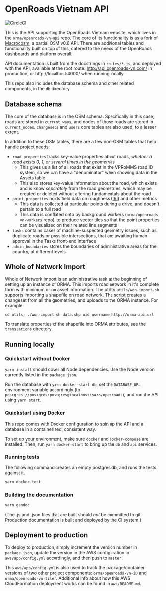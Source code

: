 # OpenRoads Vietnam API
[![CircleCI](https://circleci.com/gh/orma/openroads-vn-api.svg?style=svg)](https://circleci.com/gh/orma/openroads-vn-api)

This is the API supporting the OpenRoads Vietnam website, which lives in the `orma/openroads-vn-api` repo. The core of its functionality is as a fork of [Macrocosm](https://github.com/developmentseed/macrocosm), a partial OSM v0.6 API. There are additional tables and functionality built on top of this, catered to the needs of the OpenRoads dashboards and platform overall.

API documentation is built from the docstrings in `routes/*.js`, and deployed with the API, available at the root route: http://api.openroads-vn.com/ in production, or http://localhost:4000/ when running locally.

This repo also includes the database schema and other related components, in the `db` directory.

## Database schema

The core of the database is in the OSM schema. Specifically in this case, roads are stored in `current_ways`, and nodes of those roads are stored in `current_nodes`. `changesets` and `users` core tables are also used, to a lesser extent.

In addition to these OSM tables, there are a few non-OSM tables that help handle project needs:

- `road_properties` tracks key-value properties about roads, _whether a road exists 0, 1, or several times in the geometries_
  - This gives us a list of all roads that exist in the VPRoMMS road ID system, so we can have a "denominator" when showing data in the Assets table
  - This also stores key-value information about the road, which exists and is know _separately_ from the road geometries, which may be created or deleted without altering fundamentals about the road
- `point_properties` holds field data on roughness ([IRI](https://en.wikipedia.org/wiki/International_Roughness_Index)) and other metrics
  - This data is collected at particular points during a drive, and doesn't pertain to a full road
  - This data is conflated onto by background workers (`orma/openroads-vn-workers` repo), to produce vector tiles so that the point properties can be visualized on their related line segments
- `tasks` contains cases of machine-suspected geometry issues, such as duplicate roads or possible intersections, that are awaiting human approval in the Tasks front-end interface
- `admin_boundaries` stores the boundaries of administrative areas for the country, at different levels

## Whole of Network Import

Whole of Network import is an administrative task at the beginning of setting up an instance of ORMA. This imports road network in it's complete form with minimum or no asset information. The utility `utils/won-import.sh` supports importing a shapefile on road network. The script creates a changeset from all the geometries, and uploads to the ORMA instance. For example:

`cd utils; ./won-import.sh data.shp uid username http://orma-api.url`

To translate properties of the shapefile into ORMA attributes, see the `translations` directory.
## Running locally

### Quickstart without Docker

`yarn install` should cover all Node dependencies. Use the Node version currently listed in the `package.json`.

Run the database with `yarn docker-start-db`, set the `DATABASE_URL` environment variable accordingly (to `postgres://postgres:postgres@localhost:5433/openroads`), and run the API using `yarn start`.

### Quickstart using Docker
This repo comes with Docker configuration to spin up the API and a database in a containerized, consistent way.

To set up your environment, make sure `docker` and `docker-compose` are installed. Then, run `yarn docker-start` to bring up the `db` and `api` services.

### Running tests
The following command creates an empty postgres db, and runs the tests against it.

```sh
yarn docker-test
```

### Building the documentation

```sh
yarn gendoc
```

(The .js and .json files that are built should _not_ be committed to git. Production documentation is built and deployed by the CI system.)

## Deployment to production

To deploy to production, simply increment the version number in `package.json`, update the version in the AWS configuration in `aws/app/config.yml` accordingly, and then push to `master`.

This `aws/app/config.yml` is also used to track the package/container versions of two other project components: `orma/openroads-vn-iD` and `orma/openroads-vn-tiler`. Additional info about how this AWS CloudFormation deployment works can be found in `aws/README.md`.
